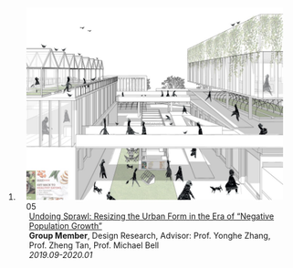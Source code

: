 
<div class="publications">
<ol class="bibliography">



<li>
<div class="pub-row">

  <div class="col-sm-3 abbr" style="position: relative;padding-right: 15px;padding-left: 15px;">
    <img src="assets/img/project5.png" class="teaser img-fluid z-depth-1">
    <abbr class="badge">05</abbr>
  </div>

  <div class="col-sm-9" style="position: relative;padding-right: 15px;padding-left: 20px;">
    <div class="title"><a href="assets/files/project5.pdf">Undoing Sprawl: Resizing the Urban Form in the Era of “Negative Population Growth”</a></div>
    <div class="author"><strong>Group Member</strong>, Design Research, Advisor: Prof. Yonghe Zhang, Prof. Zheng Tan, Prof. Michael Bell</div>
    <div class="periodical"><em>2019.09-2020.01</em></div>
  </div>
</div>
</li>  

</ol>
</div>
